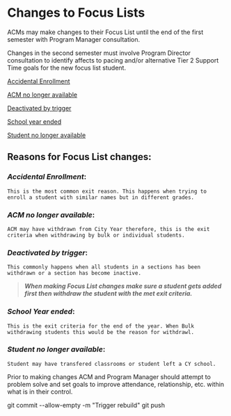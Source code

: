# Changes to Focus Lists


ACMs may make changes to their Focus List until the end of the first semester with Program Manager consultation. 

Changes in the second semester must involve Program Director consultation to identify affects to pacing and/or alternative Tier 2 Support Time goals for the new focus list student.  

[Accidental Enrollment](#*Accidental-Enrollment*)

[ACM no longer available](#*ACM-no-longer-available*)

[Deactivated by trigger](#*Deactivated-by-trigger*)

[School year ended](#*School-Year-ended*)

[Student no longer available](#*Student-no-longer-available*)

## Reasons for Focus List changes: 

### *Accidental Enrollment*: 
    This is the most common exit reason. This happens when trying to enroll a student with similar names but in different grades. 


### *ACM no longer available*: 
    ACM may have withdrawn from City Year therefore, this is the exit criteria when withdrawing by bulk or individual students.


### *Deactivated by trigger*: 
    This commonly happens when all students in a sections has been withdrawn or a section has become inactive. 
    
> ***When making Focus List changes make sure a student gets added first then withdraw the student with the met exit criteria.*** 


### *School Year ended*: 
    This is the exit criteria for the end of the year. When Bulk withdrawing students this would be the reason for withdrawl.


### *Student no longer available*: 
    Student may have transfered classrooms or student left a CY school.


Prior to making changes ACM and Program Manager should attempt to problem solve and set goals to improve attendance, relationship, etc. within what is in their control. 

git commit --allow-empty -m "Trigger rebuild"
git push